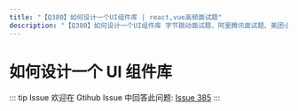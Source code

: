```yaml
---
title: "【Q380】如何设计一个UI组件库 | react,vue高频面试题"
description: "【Q380】如何设计一个UI组件库 字节跳动面试题、阿里腾讯面试题、美团小米面试题。"
---
```


# 如何设计一个 UI 组件库

::: tip Issue
欢迎在 Gtihub Issue 中回答此问题: [Issue 385](https://github.com/shfshanyue/Daily-Question/issues/385)
:::
